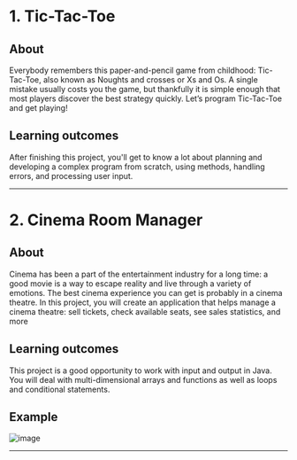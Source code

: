 
# 1. Tic-Tac-Toe
## About
Everybody remembers this paper-and-pencil game from childhood: Tic-Tac-Toe, also known as Noughts and crosses or Xs and Os. A single mistake usually costs you the game, but thankfully it is simple enough that most players discover the best strategy quickly. Let’s program Tic-Tac-Toe and get playing!
## Learning outcomes
After finishing this project, you'll get to know a lot about planning and developing a complex program from scratch, using methods, handling errors, and processing user input.

--- 
# 2. Cinema Room Manager 
## About
Cinema has been a part of the entertainment industry for a long time: a good movie is a way to escape reality and live through a variety of emotions. The best cinema experience you can get is probably in a cinema theatre. In this project, you will create an application that helps manage a cinema theatre: sell tickets, check available seats, see sales statistics, and more
## Learning outcomes
This project is a good opportunity to work with input and output in Java. You will deal with multi-dimensional arrays and functions as well as loops and conditional statements.
## Example
![image](https://user-images.githubusercontent.com/62771123/124402679-242d8b80-dd32-11eb-859a-cc59b0e06862.png)

--- 
